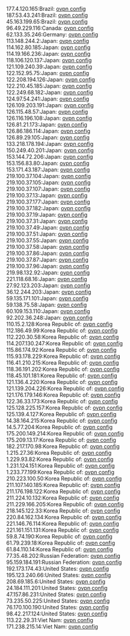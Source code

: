 177.4.120.165:Brazil: [ovpn config](vpn/177_4_120_165.ovpn)  
187.53.43.241:Brazil: [ovpn config](vpn/187_53_43_241.ovpn)  
45.163.199.65:Brazil: [ovpn config](vpn/45_163_199_65.ovpn)  
96.49.229.116:Canada: [ovpn config](vpn/96_49_229_116.ovpn)  
62.133.35.246:Germany: [ovpn config](vpn/62_133_35_246.ovpn)  
113.148.244.2:Japan: [ovpn config](vpn/113_148_244_2.ovpn)  
114.162.80.185:Japan: [ovpn config](vpn/114_162_80_185.ovpn)  
114.19.166.236:Japan: [ovpn config](vpn/114_19_166_236.ovpn)  
118.106.120.137:Japan: [ovpn config](vpn/118_106_120_137.ovpn)  
121.109.240.39:Japan: [ovpn config](vpn/121_109_240_39.ovpn)  
122.152.95.75:Japan: [ovpn config](vpn/122_152_95_75.ovpn)  
122.208.194.126:Japan: [ovpn config](vpn/122_208_194_126.ovpn)  
122.210.45.185:Japan: [ovpn config](vpn/122_210_45_185.ovpn)  
122.249.68.182:Japan: [ovpn config](vpn/122_249_68_182.ovpn)  
124.97.54.241:Japan: [ovpn config](vpn/124_97_54_241.ovpn)  
126.109.203.191:Japan: [ovpn config](vpn/126_109_203_191.ovpn)  
126.115.48.57:Japan: [ovpn config](vpn/126_115_48_57.ovpn)  
126.116.196.108:Japan: [ovpn config](vpn/126_116_196_108.ovpn)  
126.81.21.173:Japan: [ovpn config](vpn/126_81_21_173.ovpn)  
126.86.186.114:Japan: [ovpn config](vpn/126_86_186_114.ovpn)  
126.89.29.105:Japan: [ovpn config](vpn/126_89_29_105.ovpn)  
133.218.178.194:Japan: [ovpn config](vpn/133_218_178_194.ovpn)  
150.249.40.201:Japan: [ovpn config](vpn/150_249_40_201.ovpn)  
153.144.72.206:Japan: [ovpn config](vpn/153_144_72_206.ovpn)  
153.156.83.80:Japan: [ovpn config](vpn/153_156_83_80.ovpn)  
153.171.43.187:Japan: [ovpn config](vpn/153_171_43_187.ovpn)  
219.100.37.104:Japan: [ovpn config](vpn/219_100_37_104.ovpn)  
219.100.37.105:Japan: [ovpn config](vpn/219_100_37_105.ovpn)  
219.100.37.107:Japan: [ovpn config](vpn/219_100_37_107.ovpn)  
219.100.37.13:Japan: [ovpn config](vpn/219_100_37_13.ovpn)  
219.100.37.177:Japan: [ovpn config](vpn/219_100_37_177.ovpn)  
219.100.37.182:Japan: [ovpn config](vpn/219_100_37_182.ovpn)  
219.100.37.19:Japan: [ovpn config](vpn/219_100_37_19.ovpn)  
219.100.37.31:Japan: [ovpn config](vpn/219_100_37_31.ovpn)  
219.100.37.49:Japan: [ovpn config](vpn/219_100_37_49.ovpn)  
219.100.37.51:Japan: [ovpn config](vpn/219_100_37_51.ovpn)  
219.100.37.55:Japan: [ovpn config](vpn/219_100_37_55.ovpn)  
219.100.37.58:Japan: [ovpn config](vpn/219_100_37_58.ovpn)  
219.100.37.86:Japan: [ovpn config](vpn/219_100_37_86.ovpn)  
219.100.37.87:Japan: [ovpn config](vpn/219_100_37_87.ovpn)  
219.100.37.96:Japan: [ovpn config](vpn/219_100_37_96.ovpn)  
219.98.132.92:Japan: [ovpn config](vpn/219_98_132_92.ovpn)  
221.118.68.16:Japan: [ovpn config](vpn/221_118_68_16.ovpn)  
27.92.123.203:Japan: [ovpn config](vpn/27_92_123_203.ovpn)  
36.12.244.203:Japan: [ovpn config](vpn/36_12_244_203.ovpn)  
59.135.171.101:Japan: [ovpn config](vpn/59_135_171_101.ovpn)  
59.138.75.58:Japan: [ovpn config](vpn/59_138_75_58.ovpn)  
60.109.153.110:Japan: [ovpn config](vpn/60_109_153_110.ovpn)  
92.202.36.248:Japan: [ovpn config](vpn/92_202_36_248.ovpn)  
110.15.2.128:Korea Republic of: [ovpn config](vpn/110_15_2_128.ovpn)  
112.186.49.99:Korea Republic of: [ovpn config](vpn/112_186_49_99.ovpn)  
112.220.30.58:Korea Republic of: [ovpn config](vpn/112_220_30_58.ovpn)  
114.207.130.247:Korea Republic of: [ovpn config](vpn/114_207_130_247.ovpn)  
115.86.174.92:Korea Republic of: [ovpn config](vpn/115_86_174_92.ovpn)  
115.93.178.229:Korea Republic of: [ovpn config](vpn/115_93_178_229.ovpn)  
116.41.210.215:Korea Republic of: [ovpn config](vpn/116_41_210_215.ovpn)  
118.36.191.202:Korea Republic of: [ovpn config](vpn/118_36_191_202.ovpn)  
118.45.101.181:Korea Republic of: [ovpn config](vpn/118_45_101_181.ovpn)  
121.136.4.220:Korea Republic of: [ovpn config](vpn/121_136_4_220.ovpn)  
121.139.204.226:Korea Republic of: [ovpn config](vpn/121_139_204_226.ovpn)  
121.176.179.146:Korea Republic of: [ovpn config](vpn/121_176_179_146.ovpn)  
122.36.33.173:Korea Republic of: [ovpn config](vpn/122_36_33_173.ovpn)  
125.128.225.157:Korea Republic of: [ovpn config](vpn/125_128_225_157.ovpn)  
125.139.4.127:Korea Republic of: [ovpn config](vpn/125_139_4_127.ovpn)  
14.38.164.215:Korea Republic of: [ovpn config](vpn/14_38_164_215.ovpn)  
14.5.77.204:Korea Republic of: [ovpn config](vpn/14_5_77_204.ovpn)  
175.200.149.214:Korea Republic of: [ovpn config](vpn/175_200_149_214.ovpn)  
175.209.13.17:Korea Republic of: [ovpn config](vpn/175_209_13_17.ovpn)  
182.217.170.98:Korea Republic of: [ovpn config](vpn/182_217_170_98.ovpn)  
1.215.27.36:Korea Republic of: [ovpn config](vpn/1_215_27_36.ovpn)  
1.229.93.82:Korea Republic of: [ovpn config](vpn/1_229_93_82.ovpn)  
1.231.124.151:Korea Republic of: [ovpn config](vpn/1_231_124_151.ovpn)  
1.233.77.199:Korea Republic of: [ovpn config](vpn/1_233_77_199.ovpn)  
210.223.100.50:Korea Republic of: [ovpn config](vpn/210_223_100_50.ovpn)  
211.107.140.185:Korea Republic of: [ovpn config](vpn/211_107_140_185.ovpn)  
211.176.198.122:Korea Republic of: [ovpn config](vpn/211_176_198_122.ovpn)  
211.224.10.132:Korea Republic of: [ovpn config](vpn/211_224_10_132.ovpn)  
211.229.166.205:Korea Republic of: [ovpn config](vpn/211_229_166_205.ovpn)  
218.145.122.33:Korea Republic of: [ovpn config](vpn/218_145_122_33.ovpn)  
220.84.162.134:Korea Republic of: [ovpn config](vpn/220_84_162_134.ovpn)  
221.146.76.114:Korea Republic of: [ovpn config](vpn/221_146_76_114.ovpn)  
221.161.151.131:Korea Republic of: [ovpn config](vpn/221_161_151_131.ovpn)  
59.8.74.190:Korea Republic of: [ovpn config](vpn/59_8_74_190.ovpn)  
61.79.239.18:Korea Republic of: [ovpn config](vpn/61_79_239_18.ovpn)  
61.84.110.14:Korea Republic of: [ovpn config](vpn/61_84_110_14.ovpn)  
77.35.48.202:Russian Federation: [ovpn config](vpn/77_35_48_202.ovpn)  
95.159.184.191:Russian Federation: [ovpn config](vpn/95_159_184_191.ovpn)  
192.173.174.43:United States: [ovpn config](vpn/192_173_174_43.ovpn)  
195.123.240.66:United States: [ovpn config](vpn/195_123_240_66.ovpn)  
208.69.185.6:United States: [ovpn config](vpn/208_69_185_6.ovpn)  
24.184.111.201:United States: [ovpn config](vpn/24_184_111_201.ovpn)  
47.157.86.231:United States: [ovpn config](vpn/47_157_86_231.ovpn)  
73.235.50.225:United States: [ovpn config](vpn/73_235_50_225.ovpn)  
76.170.100.190:United States: [ovpn config](vpn/76_170_100_190.ovpn)  
98.42.217.124:United States: [ovpn config](vpn/98_42_217_124.ovpn)  
113.22.29.31:Viet Nam: [ovpn config](vpn/113_22_29_31.ovpn)  
171.238.215.14:Viet Nam: [ovpn config](vpn/171_238_215_14.ovpn)  
